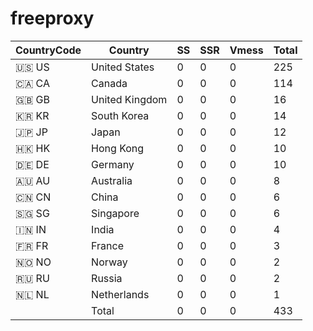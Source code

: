 # freeproxy

|CountryCode|Country|SS|SSR|Vmess|Total|
|  ----  | ----  |  ----  | ----  |  ----  | ----  |
|🇺🇸 US|United States|0|0|0|225|
|🇨🇦 CA|Canada|0|0|0|114|
|🇬🇧 GB|United Kingdom|0|0|0|16|
|🇰🇷 KR|South Korea|0|0|0|14|
|🇯🇵 JP|Japan|0|0|0|12|
|🇭🇰 HK|Hong Kong|0|0|0|10|
|🇩🇪 DE|Germany|0|0|0|10|
|🇦🇺 AU|Australia|0|0|0|8|
|🇨🇳 CN|China|0|0|0|6|
|🇸🇬 SG|Singapore|0|0|0|6|
|🇮🇳 IN|India|0|0|0|4|
|🇫🇷 FR|France|0|0|0|3|
|🇳🇴 NO|Norway|0|0|0|2|
|🇷🇺 RU|Russia|0|0|0|2|
|🇳🇱 NL|Netherlands|0|0|0|1|
||Total|0|0|0|433| 
